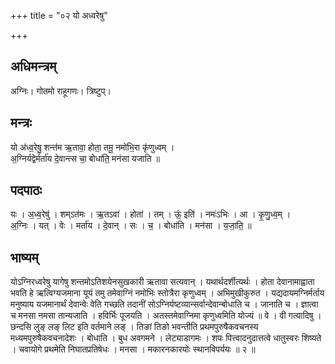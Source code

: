 +++
title = "०२ यो अध्वरेषु"

+++
## अधिमन्त्रम्
अग्निः। गोतमो राहूगणः। त्रिष्टुप्।

## मन्त्रः
यो अ॑ध्व॒रेषु॒ शन्त॑म ऋ॒तावा॒ होता॒ तमू॒ नमो॑भि॒रा कृ॑णुध्वम् ।  
अ॒ग्निर्यद्वेर्मर्ता॑य दे॒वान्त्स चा॒ बोधा॑ति॒ मन॑सा यजाति ॥

## पदपाठः
यः । अ॒ध्व॒रेषु॑ । शम्ऽत॑मः । ऋ॒तऽवा॑ । होता॑ । तम् । ऊं॒ इति॑ । नमः॑ऽभिः । आ । कृ॒णु॒ध्व॒म् ।  
अ॒ग्निः । यत् । वेः । मर्ता॑य । दे॒वान् । सः । च॒ । बोधा॑ति । मन॑सा । य॒जा॒ति॒ ॥

## भाष्यम्
योऽग्निरध्वरेषु यागेषु शन्तमोऽतिशयेनसुखकारी ऋतावा सत्यवान् । यथार्थदर्शीत्यर्थः । होता देवानामाह्वाता भवति हे ऋत्विग्यजमाना यूयं तमु तमेवाग्निं नमोभिः स्तोत्रैरा कृणुध्वम् । अभिमुखीकुरुत । यद्यदायमग्निर्मर्ताय मनुष्याय यजमानार्थं देवान्वेः वेति गच्छति तदानीं सोऽग्निर्यष्टव्यान्सर्वान्देवान्बोधाति च । जानाति च । ज्ञात्वा च मनसा नमसा तान्यजाति । हविर्भिः पूजयति । अतस्तमेवाग्निमा कृणुध्वमिति योज्यं ॥ वे । वी गत्यादिषु । छन्दसि लुङ् लङ् लिट इति वर्तमाने लङ् । तिङां तिङो भवन्तीति प्रथमपुरुषैकवचनस्य मध्यमपुरुषैकवचनादेशः । बोधाति । बुध अवगमने । लेट्याडागमः । शपः पित्त्वादनुदात्तत्वे धातुस्वरः शिष्यते । चवायोगे प्रथमेति निघातप्रतिषेधः । मनसा । मकारनकारयोः स्थानविपर्ययः ॥ २ ॥